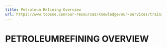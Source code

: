 ```yaml
---
title: Petroleum Refining Overview 
url: https://www.topsoe.com/our-resources/knowledge/our-services/training/petroleum-refining-overview#main-content
---
```


# PETROLEUMREFINING OVERVIEW